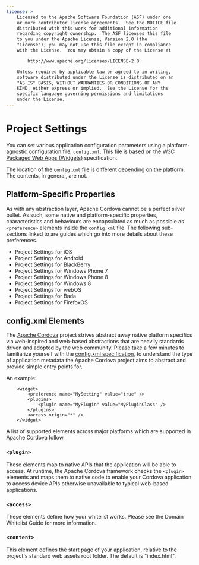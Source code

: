 ```yaml
---
license: >
    Licensed to the Apache Software Foundation (ASF) under one
    or more contributor license agreements.  See the NOTICE file
    distributed with this work for additional information
    regarding copyright ownership.  The ASF licenses this file
    to you under the Apache License, Version 2.0 (the
    "License"); you may not use this file except in compliance
    with the License.  You may obtain a copy of the License at

        http://www.apache.org/licenses/LICENSE-2.0

    Unless required by applicable law or agreed to in writing,
    software distributed under the License is distributed on an
    "AS IS" BASIS, WITHOUT WARRANTIES OR CONDITIONS OF ANY
    KIND, either express or implied.  See the License for the
    specific language governing permissions and limitations
    under the License.
---
```


Project Settings
================

You can set various application configuration parameters using a platform-agnostic configuration file, `config.xml`.
This file is based on the W3C [Packaged Web Apps (Widgets)](http://www.w3.org/TR/widgets/) specification. 

The location of the `config.xml` file is different depending on the platform. The contents, in general, are not. 

## Platform-Specific Properties

As with any abstraction layer, Apache Cordova cannot be a perfect silver bullet. As such, some native and platform-specific
properties, characteristics and behaviours are encapsulated as much as possible as `<preference>` elements inside the
`config.xml` file. The following sub-sections linked to are guides which go into more details about these preferences.

- Project Settings for iOS
- Project Settings for Android
- Project Settings for BlackBerry
- Project Settings for Windows Phone 7
- Project Settings for Windows Phone 8
- Project Settings for Windows 8
- Project Settings for webOS
- Project Settings for Bada
- Project Settings for FirefoxOS

## config.xml Elements

The [Apache Cordova](http://cordova.io) project strives abstract away native platform specifics via web-inspired and web-based
abstractions that are heavily standards driven and adopted by the web community. Please take a few minutes to familiarize
yourself with the [config.xml specification](http://www.w3.org/TR/widgets/), to understand the type of application metadata the
Apache Cordova project aims to abstract and provide simple entry points for.

An example:

        <widget>
            <preference name="MySetting" value="true" />
            <plugins>
                <plugin name="MyPlugin" value="MyPluginClass" />
            </plugins>
            <access origin="*" />
        </widget>

A list of supported elements across major platforms which are supported in Apache Cordova follow.

### `<plugin>`

These elements map to native APIs that the application will be able to access. At runtime, the Apache Cordova framework checks
the `<plugin>` elements and maps them to native code to enable your Cordova application to access device APIs otherwise
unavailable to typical web-based applications.

### `<access>`

These elements define how your whitelist works. Please see the Domain Whitelist Guide for more information.  

### `<content>`

This element defines the start page of your application, relative to the project's standard web assets root folder. The default is "index.html". 
